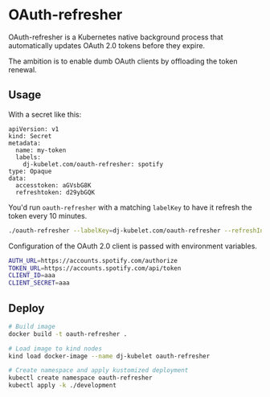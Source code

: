 # OAuth-refresher

OAuth-refresher is a Kubernetes native background process that automatically updates OAuth 2.0 tokens before they expire.

The ambition is to enable dumb OAuth clients by offloading the token renewal.


## Usage

With a secret like this:
```
apiVersion: v1
kind: Secret
metadata:
  name: my-token
  labels:
    dj-kubelet.com/oauth-refresher: spotify
type: Opaque
data:
  accesstoken: aGVsbG8K
  refreshtoken: d29ybGQK

```
You'd run `oauth-refresher` with a matching `labelKey` to have it refresh the token every 10 minutes.

```bash
./oauth-refresher --labelKey=dj-kubelet.com/oauth-refresher --refreshInterval=600
```

Configuration of the OAuth 2.0 client is passed with environment variables.

```bash
AUTH_URL=https://accounts.spotify.com/authorize
TOKEN_URL=https://accounts.spotify.com/api/token
CLIENT_ID=aaa
CLIENT_SECRET=aaa
```


## Deploy

```bash
# Build image
docker build -t oauth-refresher .

# Load image to kind nodes
kind load docker-image --name dj-kubelet oauth-refresher

# Create namespace and apply kustomized deployment
kubectl create namespace oauth-refresher
kubectl apply -k ./development
```
